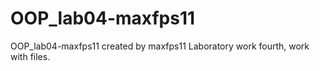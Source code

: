 # OOP_lab04-maxfps11
OOP_lab04-maxfps11 created by maxfps11
Laboratory work fourth, work with files.
